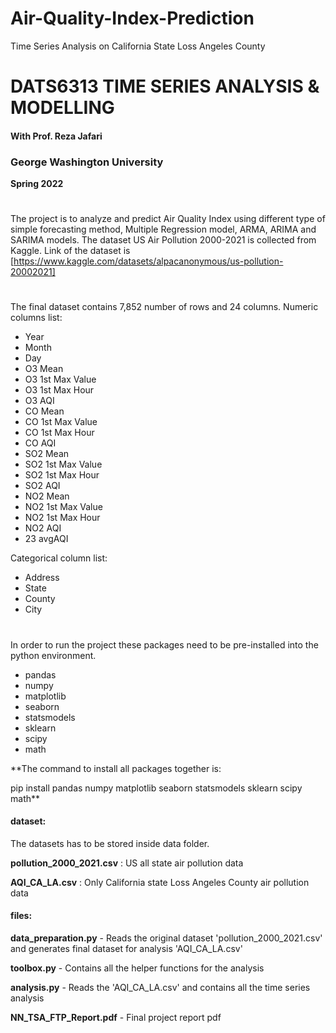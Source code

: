 # Air-Quality-Index-Prediction
Time Series Analysis on California State Loss Angeles County

# DATS6313 TIME SERIES ANALYSIS & MODELLING
#### With Prof. Reza Jafari

### George Washington University
**Spring 2022**

#
The project is to analyze and predict Air Quality Index using different type of simple forecasting method, Multiple Regression model, ARMA, ARIMA and SARIMA models. The dataset US Air Pollution 2000-2021 is collected from Kaggle. Link of the dataset is [https://www.kaggle.com/datasets/alpacanonymous/us-pollution-20002021]

#
The final dataset contains 7,852 number of rows and 24 columns. 
Numeric columns list:
- Year
- Month
- Day
- O3 Mean
- O3 1st Max Value
- O3 1st Max Hour 
- O3 AQI
- CO Mean
- CO 1st Max Value
- CO 1st Max Hour
- CO AQI 
- SO2 Mean
- SO2 1st Max Value
- SO2 1st Max Hour
- SO2 AQI 
- NO2 Mean
- NO2 1st Max Value
- NO2 1st Max Hour 
- NO2 AQI
- 23  avgAQI 

Categorical column list:
- Address
- State 
- County
- City

#
In order to run the project these packages need to be pre-installed into the python environment.

- pandas
- numpy
- matplotlib
- seaborn
- statsmodels
- sklearn
- scipy
- math

**The command to install all packages together is:

pip install pandas numpy matplotlib seaborn statsmodels sklearn scipy math**

#### dataset:
The datasets has to be stored inside data folder.

**pollution_2000_2021.csv** : US all state air pollution data

**AQI_CA_LA.csv** : Only California state Loss Angeles County air pollution data


#### files:

**data_preparation.py** - Reads the original dataset 'pollution_2000_2021.csv' and generates final dataset for analysis 'AQI_CA_LA.csv'

**toolbox.py** - Contains all the helper functions for the analysis

**analysis.py** - Reads the 'AQI_CA_LA.csv' and contains all the time series analysis

**NN_TSA_FTP_Report.pdf** - Final project report pdf

